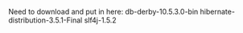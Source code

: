 Need to download and put in here:
db-derby-10.5.3.0-bin
hibernate-distribution-3.5.1-Final
slf4j-1.5.2
